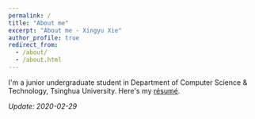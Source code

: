 ```yaml
---
permalink: /
title: "About me"
excerpt: "About me - Xingyu Xie"
author_profile: true
redirect_from: 
  - /about/
  - /about.html
---
```


I'm a junior undergraduate student in Department of Computer Science & Technology, Tsinghua University. Here's my [résumé](files/resume.pdf).

*Update: 2020-02-29*